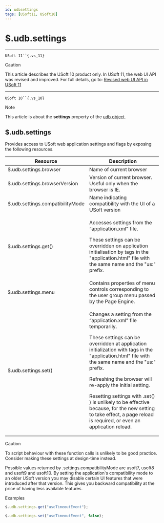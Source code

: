 ```yaml
---
id: udbsettings
tags: [USoft11, USoft10]
---
```

# $.udb.settings



----

`USoft 11``{.vs_11}`

> [!CAUTION]
> This article describes the USoft 10 product only.
> In USoft 11, the web UI API was revised and improved. For full details, go to:
> [Revised web UI API in USoft 11](/docs/Web_and_app_UIs/UDB_udb/Revised_web_UI_API_in_USoft_11.md)

----

`USoft 10``{.vs_10}`

> [!NOTE]
> This article is about the **settings** property of the [udb object](/docs/Web_and_app_UIs/UDB_udb).

## **$.udb.settings**

Provides access to USoft web application settings and flags by exposing the following resources.

|**Resource**|**Description**|
|--------|--------|
|$.udb.settings.browser|Name of current browser|
|$.udb.settings.browserVersion|Version of current browser. Useful only when the browser is IE.|
|$.udb.settings.compatibilityMode|Name indicating compatibility with the UI of a USoft version|
|$.udb.settings.get()|<p>Accesses settings from the “application.xml” file.</p><p>These settings can be overridden on application initialisation by <meta> tags in the "application.html" file with the same name and the "us:" prefix.</p>|
|$.udb.settings.menu|Contains properties of menu controls corresponding to the user group menu passed by the Page Engine.|
|$.udb.settings.set()|<p>Changes a setting from the “application.xml” file temporarily.</p><p>These settings can be overridden at application initialization with <meta> tags in the "application.html" file with the same name and the "us:" prefix.</p><p>Refreshing the browser will re-apply the initial setting.</p><p>Resetting settings with .set() ) is unlikely to be effective because, for the new setting to take effect, a page reload is required, or even an application reload.</p>|



> [!CAUTION]
> To script behaviour with these function calls is unlikely to be good practice. Consider making these settings at design-time instead.

Possible values returned by .settings.compatibilityMode are usoft7, usoft8 and usoft9 and usoft10. By setting the application's compatibility mode to an older USoft version you may disable certain UI features that were introduced after that version. This gives you backward compatibility at the price of having less available features.

Examples

```js
$.udb.settings.get("useTimeoutEvent");
```

```js
$.udb.settings.set("useTimeoutEvent", false);
```

 